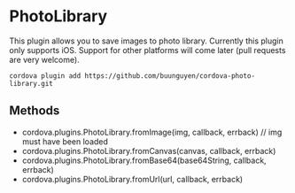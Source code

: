 PhotoLibrary
============

This plugin allows you to save images to photo library. Currently this plugin only supports iOS. Support for other platforms will come later (pull requests are very welcome).

```
cordova plugin add https://github.com/buunguyen/cordova-photo-library.git
```

Methods
------

* cordova.plugins.PhotoLibrary.fromImage(img, callback, errback) // img must have been loaded
* cordova.plugins.PhotoLibrary.fromCanvas(canvas, callback, errback)
* cordova.plugins.PhotoLibrary.fromBase64(base64String, callback, errback)
* cordova.plugins.PhotoLibrary.fromUrl(url, callback, errback)
